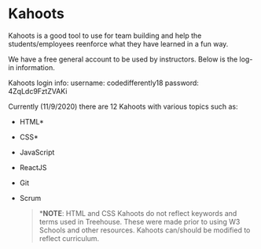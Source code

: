 # Kahoots

Kahoots is a good tool to use for team building and help the students/employees reenforce what they have learned in a fun way.

We have a free general account to be used by instructors. Below is the log-in information.

Kahoots login info:
username: codedifferently18
password:  4ZqLdc9FztZVAKi

Currently (11/9/2020) there are 12 Kahoots with various topics such as:
- HTML*
- CSS*
- JavaScript
- ReactJS
- Git
- Scrum

    > ***NOTE**: HTML and CSS Kahoots do not reflect keywords and terms used in Treehouse. These were made prior to using W3 Schools and other resources. Kahoots can/should be modified to reflect curriculum.